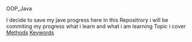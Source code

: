 OOP_Java

I decide to save my jave progress here
In this Repositrory i will be commiting my progress what i learn and what i am learning 
Topic i cover
[Methods](src/methods.java)
[Keywords](src/keywords.java)




